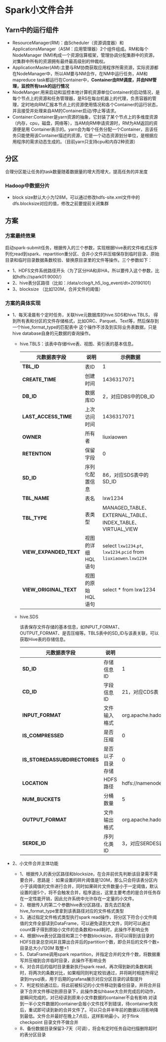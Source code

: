 # Spark小文件合并

## Yarn中的运行组件

* ResourceManager(RM)：由Scheduler（资源调度器）和ApplicationsManager（ASM：应用管理器）2个组件组成。RM和每个NodeManager (NM)构成一个资源估算框架，管理协调分配集群中的资源，对集群中所有的资源拥有最终最高级别的仲裁权。
* ApplicationMaster(AM):主要与RM协商获取应用程序所需资源，实际资源都在NodeManager中，所以AM要与NM合作，在NM中运行任务，AM和mapreduce task都运行在Container中，**Container由RM调度，并由NM管理，监控所有task的运行情况**
* NodeManger:用来启动和监控本地计算机资源单位Container的启动情况，是每个节点上的资源和任务管理器，是RS在每台机器上的代理，负责容器的管理，定时地向RM汇报本节点上的资源使用情况和各个Container的运行状态，并且接受并处理来自AM的Container启动/停止等请求。
* Container:Container是yarn资源的抽象，它封装了某个节点上的多维度资源（内存，cpu，磁盘，网络等），当AM向RM申请资源时，RM为AM返回的资源便是用 Container表示的。yarn会为每个任务分配一个Container，且该任务只能使用该Container描述的资源，它是一个动态资源划分单位，是根据应用程序的需求动态生成的。（目前yarn只支持cpu和内存2种资源）

## 分区

合理分区能让任务的task数量随着数据量的增大而增大，提高任务的并发度

### Hadoop中数据分片

* block size默认大小为128M，可以通过修改hdfs-site.xml文件中的dfs.blocksize对应的值，修改之前要提前关闭集群

## 方案

### 方案最终效果

​		启动spark-submit任务，根据传入的三个参数，实现根据hive表的文件格式反序列化read到spark、repartition重分区、合并小文件并压缩保存到临时目录、原始目录和临时目录数据条数校验、替换原目录里的文件等操作。三个参数如下：

* 1、HDFS文件系统路径开头（为了区分HA和非HA，所以要传入这个参数，比如hdfs://spark01:9000/）
* 2、hive表分区路径（比如：/data/cclog/t_h5_log_event/dt=20190101）
* 3、blocksize （比如120M，合并文件的阈值）

### 方案的具体实现

* 1、每天凌晨有个定时任务，关联hive元数据库的hive.SDS和hive.TBLS， 得到所有表和分区的文件存储格式，比如ORC、Parquet、Text等，然后保存到一个hive_format_type的匹配表中
     这个操作不涉及到实际业务表数据，只是hive database自身的元数据的查询操作。

  * hive.TBLS：该表中存储Hive表、视图、索引表的基本信息。

    | **元数据表字段**       | **说明**          | **示例数据**                                                 |
    | ---------------------- | ----------------- | ------------------------------------------------------------ |
    | **TBL_ID**             | 表ID              | 1                                                            |
    | **CREATE_TIME**        | 创建时间          | 1436317071                                                   |
    | **DB_ID**              | 数据库ID          | 2，对应DBS中的DB_ID                                          |
    | **LAST_ACCESS_TIME**   | 上次访问时间      | 1436317071                                                   |
    | **OWNER**              | 所有者            | liuxiaowen                                                   |
    | **RETENTION**          | 保留字段          | 0                                                            |
    | **SD_ID**              | 序列化配置信息    | 86，对应SDS表中的SD_ID                                       |
    | **TBL_NAME**           | 表名              | lxw1234                                                      |
    | **TBL_TYPE**           | 表类型            | MANAGED_TABLE、EXTERNAL_TABLE、INDEX_TABLE、VIRTUAL_VIEW     |
    | **VIEW_EXPANDED_TEXT** | 视图的详细HQL语句 | select `lxw1234`.`pt`, `lxw1234`.`pcid` from `liuxiaowen`.`lxw1234` |
    | **VIEW_ORIGINAL_TEXT** | 视图的原始HQL语句 | select * from lxw1234                                        |

  * hive.SDS

    ​		该表保存文件存储的基本信息，如INPUT_FORMAT、OUTPUT_FORMAT、是否压缩等。TBLS表中的SD_ID与该表关联，可以获取Hive表的存储信息。

    | **元数据表字段**              | **说明**         | **示例数据**                                               |
    | ----------------------------- | ---------------- | ---------------------------------------------------------- |
    | **SD_ID**                     | 存储信息ID       | 1                                                          |
    | **CD_ID**                     | 字段信息ID       | 21，对应CDS表                                              |
    | **INPUT_FORMAT**              | 文件输入格式     | org.apache.hadoop.mapred.TextInputFormat                   |
    | **IS_COMPRESSED**             | 是否压缩         | 0                                                          |
    | **IS_STOREDASSUBDIRECTORIES** | 是否以子目录存储 | 0                                                          |
    | **LOCATION**                  | HDFS路径         | hdfs://namenode/hivedata/warehouse/ut.db/t_lxw             |
    | **NUM_BUCKETS**               | 分桶数量         | 5                                                          |
    | **OUTPUT_FORMAT**             | 文件输出格式     | org.apache.hadoop.hive.ql.io.HiveIgnoreKeyTextOutputFormat |
    | **SERDE_ID**                  | 序列化类ID       | 3，对应SERDES表                                            |

* 2、小文件合并主体功能

  * 1、根据传入的表分区路径和blocksize，在合并前优先判断该目录需不需要合并，思路是：
          如果设置的碎片阈值是120M，那么只会将该表分区内小于该阈值的文件进行合并，同时如果碎片文件数量小于一定阈值，默认设置的是5个，将不会触发合并，程序退出，这里主要考虑的是合并任务存在一定性能开销，因此允许系统中允许存在一定量的小文件。
  * 2、根据传入的第二个参数hive表分区路径，首先去匹配表hive_format_type里拿到该表路径对应的文件格式类型
  * 3、通过指定文件格式类型执行spark read操作，将分区下符合小文件阈值的文件全部读到DataFrame，可以避免读到大文件，同时可以通过count算子得到原始小文件的总条数和read耗时，此操作不影响业务
  * 4、根据hive表分区路径和第三个参数blocksize，将可以得到该目录的HDFS目录总空间并且算出合并后的partition个数，即合并后的文件个数=目录总大小/120M 取整+1
  * 5、DataFrame调用spark repartition，并指定合并的文件个数，将数据重写并压缩到合并临时目录，此操作不影响业务
  * 6、对合并后的临时目录重新执行spark read，再次得到新的条数和耗时，将两次的条数对比，如果相同则判定校验通过，并将耗时相差所得记录到mysql表，用于后期的grafana展示对应分区目录的读取提升
  * 7、判定校验通过后，将此前被标记的小文件移动到备份目录，并将合并目录下合并文件移动到原目录下，此操作类似hbase大合并完成后的动作，是瞬间完成的，对已经读到原来小文件数据的container不会有影响
          对读到一半小文件数据的container会报小文件找不到错误，待container失败后，重试即可读到新的合并文件了。可以只合并半年前的数据以将影响降到最低。文件合并最好在晚上7点后，这样影响最小，对于flink checkpoint 目录文件不做合并
  * 8、备份数据目录保留3-7天（可调），将会有定时任务自动扫描删除超时的表分区目录

  